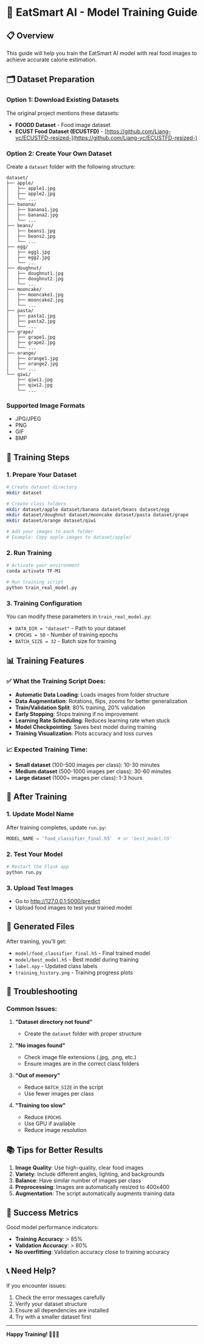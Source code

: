 # 🍎 EatSmart AI - Model Training Guide

## 📋 Overview
This guide will help you train the EatSmart AI model with real food images to achieve accurate calorie estimation.

## 🗂️ Dataset Preparation

### Option 1: Download Existing Datasets
The original project mentions these datasets:
- **FOODD Dataset** - Food image dataset
- **ECUST Food Dataset (ECUSTFD)** - [https://github.com/Liang-yc/ECUSTFD-resized-](https://github.com/Liang-yc/ECUSTFD-resized-)

### Option 2: Create Your Own Dataset
Create a `dataset` folder with the following structure:
```
dataset/
├── apple/
│   ├── apple1.jpg
│   ├── apple2.jpg
│   └── ...
├── banana/
│   ├── banana1.jpg
│   ├── banana2.jpg
│   └── ...
├── beans/
│   ├── beans1.jpg
│   ├── beans2.jpg
│   └── ...
├── egg/
│   ├── egg1.jpg
│   ├── egg2.jpg
│   └── ...
├── doughnut/
│   ├── doughnut1.jpg
│   ├── doughnut2.jpg
│   └── ...
├── mooncake/
│   ├── mooncake1.jpg
│   ├── mooncake2.jpg
│   └── ...
├── pasta/
│   ├── pasta1.jpg
│   ├── pasta2.jpg
│   └── ...
├── grape/
│   ├── grape1.jpg
│   ├── grape2.jpg
│   └── ...
├── orange/
│   ├── orange1.jpg
│   ├── orange2.jpg
│   └── ...
└── qiwi/
    ├── qiwi1.jpg
    ├── qiwi2.jpg
    └── ...
```

### Supported Image Formats
- JPG/JPEG
- PNG
- GIF
- BMP

## 🚀 Training Steps

### 1. Prepare Your Dataset
```bash
# Create dataset directory
mkdir dataset

# Create class folders
mkdir dataset/apple dataset/banana dataset/beans dataset/egg
mkdir dataset/doughnut dataset/mooncake dataset/pasta dataset/grape
mkdir dataset/orange dataset/qiwi

# Add your images to each folder
# Example: Copy apple images to dataset/apple/
```

### 2. Run Training
```bash
# Activate your environment
conda activate TF-M1

# Run training script
python train_real_model.py
```

### 3. Training Configuration
You can modify these parameters in `train_real_model.py`:
- `DATA_DIR = "dataset"` - Path to your dataset
- `EPOCHS = 50` - Number of training epochs
- `BATCH_SIZE = 32` - Batch size for training

## 📊 Training Features

### ✅ What the Training Script Does:
- **Automatic Data Loading**: Loads images from folder structure
- **Data Augmentation**: Rotations, flips, zooms for better generalization
- **Train/Validation Split**: 80% training, 20% validation
- **Early Stopping**: Stops training if no improvement
- **Learning Rate Scheduling**: Reduces learning rate when stuck
- **Model Checkpointing**: Saves best model during training
- **Training Visualization**: Plots accuracy and loss curves

### 📈 Expected Training Time:
- **Small dataset** (100-500 images per class): 10-30 minutes
- **Medium dataset** (500-1000 images per class): 30-60 minutes
- **Large dataset** (1000+ images per class): 1-3 hours

## 🎯 After Training

### 1. Update Model Name
After training completes, update `run.py`:
```python
MODEL_NAME = 'food_classifier_final.h5'  # or 'best_model.h5'
```

### 2. Test Your Model
```bash
# Restart the Flask app
python run.py
```

### 3. Upload Test Images
- Go to http://127.0.0.1:5000/predict
- Upload food images to test your trained model

## 📁 Generated Files

After training, you'll get:
- `model/food_classifier_final.h5` - Final trained model
- `model/best_model.h5` - Best model during training
- `label.npy` - Updated class labels
- `training_history.png` - Training progress plots

## 🔧 Troubleshooting

### Common Issues:

1. **"Dataset directory not found"**
   - Create the `dataset` folder with proper structure

2. **"No images found"**
   - Check image file extensions (.jpg, .png, etc.)
   - Ensure images are in the correct class folders

3. **"Out of memory"**
   - Reduce `BATCH_SIZE` in the script
   - Use fewer images per class

4. **"Training too slow"**
   - Reduce `EPOCHS`
   - Use GPU if available
   - Reduce image resolution

## 📚 Tips for Better Results

1. **Image Quality**: Use high-quality, clear food images
2. **Variety**: Include different angles, lighting, and backgrounds
3. **Balance**: Have similar number of images per class
4. **Preprocessing**: Images are automatically resized to 400x400
5. **Augmentation**: The script automatically augments training data

## 🎉 Success Metrics

Good model performance indicators:
- **Training Accuracy**: > 85%
- **Validation Accuracy**: > 80%
- **No overfitting**: Validation accuracy close to training accuracy

## 📞 Need Help?

If you encounter issues:
1. Check the error messages carefully
2. Verify your dataset structure
3. Ensure all dependencies are installed
4. Try with a smaller dataset first

---

**Happy Training! 🍕🥗🍎** 